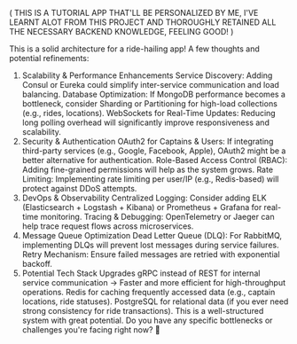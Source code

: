 ( THIS IS A TUTORIAL APP THAT'LL BE PERSONALIZED BY ME, I'VE LEARNT ALOT FROM THIS PROJECT AND THOROUGHLY RETAINED ALL THE NECESSARY BACKEND KNOWLEDGE, FEELING GOOD! )

This is a solid architecture for a ride-hailing app! A few thoughts and potential refinements:

1. Scalability & Performance Enhancements
   Service Discovery: Adding Consul or Eureka could simplify inter-service communication and load balancing.
   Database Optimization: If MongoDB performance becomes a bottleneck, consider Sharding or Partitioning for high-load collections (e.g., rides, locations).
   WebSockets for Real-Time Updates: Reducing long polling overhead will significantly improve responsiveness and scalability.
2. Security & Authentication
   OAuth2 for Captains & Users: If integrating third-party services (e.g., Google, Facebook, Apple), OAuth2 might be a better alternative for authentication.
   Role-Based Access Control (RBAC): Adding fine-grained permissions will help as the system grows.
   Rate Limiting: Implementing rate limiting per user/IP (e.g., Redis-based) will protect against DDoS attempts.
3. DevOps & Observability
   Centralized Logging: Consider adding ELK (Elasticsearch + Logstash + Kibana) or Prometheus + Grafana for real-time monitoring.
   Tracing & Debugging: OpenTelemetry or Jaeger can help trace request flows across microservices.
4. Message Queue Optimization
   Dead Letter Queue (DLQ): For RabbitMQ, implementing DLQs will prevent lost messages during service failures.
   Retry Mechanism: Ensure failed messages are retried with exponential backoff.
5. Potential Tech Stack Upgrades
   gRPC instead of REST for internal service communication → Faster and more efficient for high-throughput operations.
   Redis for caching frequently accessed data (e.g., captain locations, ride statuses).
   PostgreSQL for relational data (if you ever need strong consistency for ride transactions).
   This is a well-structured system with great potential. Do you have any specific bottlenecks or challenges you're facing right now? 🚀
